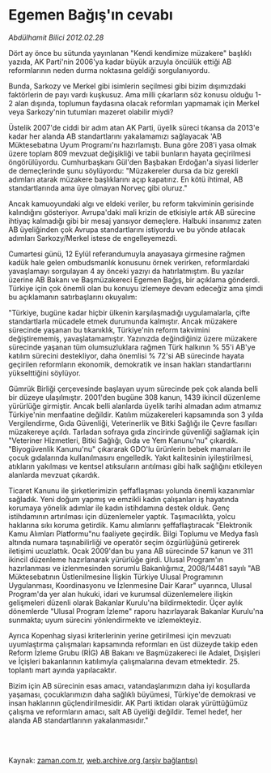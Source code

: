 # Egemen Bağış'ın cevabı

*Abdülhamit Bilici 2012.02.28*

<td class="columnist-detail">
<p>Dört ay önce bu sütunda yayınlanan "Kendi kendimize müzakere" başlıklı yazıda, AK Parti'nin 2006'ya kadar büyük arzuyla öncülük ettiği AB reformlarının neden durma noktasına geldiği sorgulanıyordu.</p>
<p>
<div id="haberMetinDiv">
<p>Bunda, Sarkozy ve Merkel gibi isimlerin seçilmesi gibi bizim dışımızdaki faktörlerin de payı vardı kuşkusuz. Ama milli çıkarların söz konusu olduğu 1-2 alan dışında, toplumun faydasına olacak reformları yapmamak için Merkel veya Sarkozy'nin tutumları mazeret olabilir miydi?
<p>Üstelik 2007'de ciddi bir adım atan AK Parti, üyelik süreci tıkansa da 2013'e kadar her alanda AB standartlarını yakalamamızı sağlayacak 'AB Müktesebatına Uyum Programı'nı hazırlamıştı. Buna göre 208'i yasa olmak üzere toplam 809 mevzuat değişikliği ve tabii bunların hayata geçirilmesi öngörülüyordu. Cumhurbaşkanı Gül'den Başbakan Erdoğan'a siyasi liderler de demeçlerinde şunu söylüyordu: "Müzakereler dursa da biz gerekli adımları atarak müzakere başlıklarını açıp kapatırız. En kötü ihtimal, AB standartlarında ama üye olmayan Norveç gibi oluruz."
<p>Ancak kamuoyundaki algı ve eldeki veriler, bu reform takviminin gerisinde kalındığını gösteriyor. Avrupa'daki mali krizin de etkisiyle artık AB sürecine ihtiyaç kalmadığı gibi bir mesaj yansıyor demeçlere. Halbuki insanımız zaten AB üyeliğinden çok Avrupa standartlarını istiyordu ve bu yönde atılacak adımları Sarkozy/Merkel istese de engelleyemezdi.
<p>Cumartesi günü, 12 Eylül referandumuyla anayasaya girmesine rağmen kadük hale gelen ombudsmanlık konusunu örnek verirken, reformlardaki yavaşlamayı sorgulayan 4 ay önceki yazıyı da hatırlatmıştım. Bu yazılar üzerine AB Bakanı ve Başmüzakereci Egemen Bağış, bir açıklama gönderdi. Türkiye için çok önemli olan bu konuyu izlemeye devam edeceğiz ama şimdi bu açıklamanın satırbaşlarını okuyalım: 
<p>"Türkiye, bugüne kadar hiçbir ülkenin karşılaşmadığı uygulamalarla, çifte standartlarla mücadele etmek durumunda kalmıştır. Ancak müzakere sürecinde yaşanan bu tıkanıklık, Türkiye'nin reform takvimini değiştirememiş, yavaşlatamamıştır. Yazınızda değindiğiniz üzere müzakere sürecinde yaşanan tüm olumsuzluklara rağmen Türk halkının % 55'i AB'ye katılım sürecini destekliyor, daha önemlisi % 72'si AB sürecinde hayata geçirilen reformların ekonomik, demokratik ve insan hakları standartlarını yükselttiğini söylüyor.
<p>Gümrük Birliği çerçevesinde başlayan uyum sürecinde pek çok alanda belli bir düzeye ulaşılmıştır. 2001'den bugüne 308 kanun, 1439 ikincil düzenleme yürürlüğe girmiştir. Ancak belli alanlarda üyelik tarihi almadan adım atmamız Türkiye'nin menfaatine değildir. Katılım müzakereleri kapsamında son 3 yılda Vergilendirme, Gıda Güvenliği, Veterinerlik ve Bitki Sağlığı ile Çevre fasılları müzakereye açıldı. Tarladan sofraya gıda zincirinde güvenliği sağlamak için "Veteriner Hizmetleri, Bitki Sağlığı, Gıda ve Yem Kanunu'nu" çıkardık. "Biyogüvenlik Kanunu'nu" çıkararak GDO'lu ürünlerin bebek mamaları ile çocuk gıdalarında kullanılmasını engelledik. Yakıt kalitesinin iyileştirilmesi, atıkların yakılması ve kentsel atıksuların arıtılması gibi halk sağlığını etkileyen alanlarda mevzuat çıkardık.
<p>Ticaret Kanunu ile şirketlerimizin şeffaflaşması yolunda önemli kazanımlar sağladık. Yeni doğum yapmış ve emzikli kadın çalışanları iş hayatında korumaya yönelik adımlar ile kadın istihdamına destek olduk. Genç istihdamının artırılması için düzenlemeler yaptık. Taşımacılıkta, yolcu haklarına sıkı koruma getirdik. Kamu alımlarını şeffaflaştıracak "Elektronik Kamu Alımları Platformu"nu faaliyete geçirdik. Bilgi Toplumu ve Medya faslı altında numara taşınabilirliği ve operatör seçim özgürlüğünü getirerek iletişimi ucuzlattık. Ocak 2009'dan bu yana AB sürecinde 57 kanun ve 311 ikincil düzenleme hazırlanarak yürürlüğe girdi. Ulusal Program'ın hazırlanması ve izlenmesinden sorumlu Bakanlığımız, 2008/14481 sayılı "AB Müktesebatının Üstlenilmesine İlişkin Türkiye Ulusal Programının Uygulanması, Koordinasyonu ve İzlenmesine Dair Karar" uyarınca, Ulusal Program'da yer alan hukuki, idari ve kurumsal düzenlemelere ilişkin gelişmeleri düzenli olarak Bakanlar Kurulu'na bildirmektedir. Üçer aylık dönemlerde "Ulusal Program İzleme" raporu hazırlayarak Bakanlar Kurulu'na sunmakta; uyum sürecini yönlendirmekte ve izlemekteyiz.
<p>Ayrıca Kopenhag siyasi kriterlerinin yerine getirilmesi için mevzuatı uyumlaştırma çalışmaları kapsamında reformları en üst düzeyde takip eden Reform İzleme Grubu (RİG) AB Bakanı ve Başmüzakereci ile Adalet, Dışişleri ve İçişleri bakanlarının katılımıyla çalışmalarına devam etmektedir. 25. toplantı mart ayında yapılacaktır.
<p>Bizim için AB sürecinin esas amacı, vatandaşlarımızın daha iyi koşullarda yaşaması, çocuklarımızın daha sağlıklı büyümesi, Türkiye'de demokrasi ve insan haklarının güçlendirilmesidir. AK Parti iktidarı olarak yürüttüğümüz çalışma ve reformların amacı, salt AB üyeliği değildir. Temel hedef, her alanda AB standartlarının yakalanmasıdır." </p></p></p></p></p></p></p></p></p></div>
</p>


<p><br>
		 </br></p></td>

Kaynak: [zaman.com.tr](http://zaman.com.tr/yazar.do?yazino=1251866), [web.archive.org (arşiv bağlantısı)](http://web.archive.org/web/20120306161836/http://www.zaman.com.tr:80/yazar.do?yazino=1251866)
